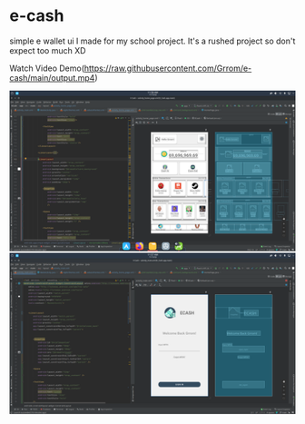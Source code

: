 # e-cash
simple e wallet ui I made for my school project. It's a rushed project so don't expect too much XD

Watch Video Demo(https://raw.githubusercontent.com/Grrom/e-cash/main/output.mp4)    

<img src="https://raw.githubusercontent.com/Grrom/e-cash/main/home.png"/>  

<img src="https://raw.githubusercontent.com/Grrom/e-cash/main/login.png"/>     

